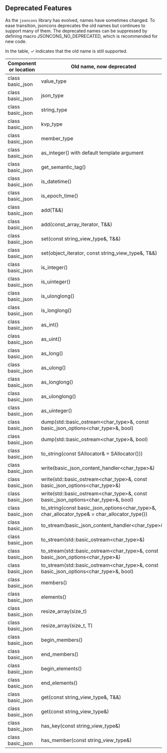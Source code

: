 ## Deprecated Features

As the `jsoncons` library has evolved, names have sometimes changed. To ease transition, jsoncons deprecates the old names but continues to support many of them. The deprecated names can be suppressed by defining macro JSONCONS_NO_DEPRECATED, which is recommended for new code.

In the table, <em>&#x2713;</em> indicates that the old name is still supported.

Component or location|Old name, now deprecated|<em>&#x2713;</em>|Replacement
--------|-----------|--------------|------------------------
class basic_json|value_type|<em>&#x2713;</em>|No replacement
class basic_json|json_type|<em>&#x2713;</em>|No replacement
class basic_json|string_type|<em>&#x2713;</em>|No replacement
class basic_json|kvp_type|<em>&#x2713;</em>|key_value_type
class basic_json|member_type|<em>&#x2713;</em>|key_value_type
class basic_json|as_integer() with default template argument|<em>&#x2713;</em>|as<int64_t>()
class basic_json|get_semantic_tag()|<em>&#x2713;</em>|tag()
class basic_json|is_datetime()|<em>&#x2713;</em>|tag() == semantic_tag::datetime
class basic_json|is_epoch_time()|<em>&#x2713;</em>|tag() == semantic_tag::timestamp
class basic_json|add(T&&)|<em>&#x2713;</em>|push_back(T&&)
class basic_json|add(const_array_iterator, T&&)|<em>&#x2713;</em>|insert(const_array_iterator, T&&)
class basic_json|set(const string_view_type&, T&&)|<em>&#x2713;</em>|insert_or_assign(const string_view_type&, T&&)
class basic_json|set(object_iterator, const string_view_type&, T&&)|<em>&#x2713;</em>|insert_or_assign(object_iterator, const string_view_type&, T&&)
class basic_json|is_integer()|<em>&#x2713;</em>|is<int64_t>()
class basic_json|is_uinteger()|<em>&#x2713;</em>|is<uint64_t>()
class basic_json|is_ulonglong()|<em>&#x2713;</em>|is<unsigned long long>()
class basic_json|is_longlong()|<em>&#x2713;</em>|is<long long>()
class basic_json|as_int()|<em>&#x2713;</em>|as<int>()
class basic_json|as_uint()|<em>&#x2713;</em>|as<unsigned int>()
class basic_json|as_long()|<em>&#x2713;</em>|as<long>()
class basic_json|as_ulong()|<em>&#x2713;</em>|as<unsigned long>()
class basic_json|as_longlong()|<em>&#x2713;</em>|as<long long>()
class basic_json|as_ulonglong()|<em>&#x2713;</em>|as<unsigned long long>()
class basic_json|as_uinteger()|<em>&#x2713;</em>|as<uint64_t>()
class basic_json|dump(std::basic_ostream<char_type>&, const basic_json_options<char_type>&, bool)|<em>&#x2713;</em>|dump(std::basic_ostream<char_type>&, const basic_json_options<char_type>&, indenting)
class basic_json|dump(std::basic_ostream<char_type>&, bool)|<em>&#x2713;</em>|dump(std::basic_ostream<char_type>&, indenting)
class basic_json|to_string(const SAllocator& = SAllocator()))|<em>&#x2713;</em>|dump(std::basic_string<char_type,char_traits_type,SAllocator>&)
class basic_json|write(basic_json_content_handler<char_type>&)|<em>&#x2713;</em>|dump(basic_json_content_handler<char_type>&)
class basic_json|write(std::basic_ostream<char_type>&, const basic_json_options<char_type>&)|<em>&#x2713;</em>|dump(std::basic_ostream<char_type>&, const basic_json_options<char_type>&)
class basic_json|write(std::basic_ostream<char_type>&, const basic_json_options<char_type>&, bool)|<em>&#x2713;</em>|dump(std::basic_ostream<char_type>&, const basic_json_options<char_type>&, indenting)
class basic_json|to_string(const basic_json_options<char_type>&, char_allocator_type& = char_allocator_type())|<em>&#x2713;</em>|dump(std::basic_ostream<char_type>&, const basic_json_options<char_type>&)
class basic_json|to_stream(basic_json_content_handler<char_type>&)|<em>&#x2713;</em>|dump(basic_json_content_handler<char_type>&)
class basic_json|to_stream(std::basic_ostream<char_type>&)|<em>&#x2713;</em>|dump(std::basic_ostream<char_type>&)
class basic_json|to_stream(std::basic_ostream<char_type>&, const basic_json_options<char_type>&)|<em>&#x2713;</em>|dump(std::basic_ostream<char_type>&, const basic_json_options<char_type>&)
class basic_json|to_stream(std::basic_ostream<char_type>&, const basic_json_options<char_type>&, bool)|<em>&#x2713;</em>|dump(std::basic_ostream<char_type>&, const basic_json_options<char_type>&, indenting)
class basic_json|members()|<em>&#x2713;</em>|object_range()
class basic_json|elements()|<em>&#x2713;</em>|array_range()
class basic_json|resize_array(size_t)|<em>&#x2713;</em>|resize(size_t)
class basic_json|resize_array(size_t, T)|<em>&#x2713;</em>|resize(size_t, T)
class basic_json|begin_members()|<em>&#x2713;</em>|object_range().begin()
class basic_json|end_members()|<em>&#x2713;</em>|object_range().end()
class basic_json|begin_elements()|<em>&#x2713;</em>|array_range().begin()
class basic_json|end_elements()|<em>&#x2713;</em>|array_range().end()
class basic_json|get(const string_view_type&, T&&)|<em>&#x2713;</em>|get_with_default(const string_view_type&, T&&)
class basic_json|get(const string_view_type&)|<em>&#x2713;</em>|at(const string_view_type&)
class basic_json|has_key(const string_view_type&)|<em>&#x2713;</em>|contains(const string_view_type&)
class basic_json|has_member(const string_view_type&)|<em>&#x2713;</em>|contains(const string_view_type&)

